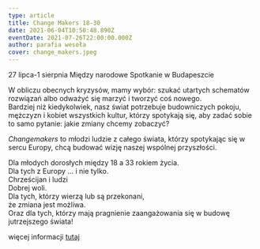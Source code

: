 ```yaml
---
type: article
title: Change Makers 18-30
date: 2021-06-04T10:50:48.890Z
eventDate: 2021-07-26T22:00:00.000Z
author: parafia wesoła
cover: change_makers.jpeg
---
```

<!--StartFragment-->

27 lipca-1 sierpnia Między narodowe Spotkanie w Budapeszcie

W obliczu obecnych kryzysów, mamy wybór: szukać utartych schematów rozwiązań albo odważyć się marzyć i tworzyć coś nowego.\
Bardziej niż kiedykolwiek, nasz świat potrzebuje budowniczych pokoju, mężczyzn i kobiet wszystkich kultur, którzy spotykają się, aby zadać sobie to samo pytanie: jakie zmiany chcemy zobaczyć?

*Changemakers* to młodzi ludzie z całego świata, którzy spotykając się w sercu Europy, chcą budować wizję naszej wspólnej przyszłości.

Dla młodych dorosłych między 18 a 33 rokiem życia.\
Dla tych z Europy … i nie tylko.\
Chrześcijan i ludzi\
Dobrej woli.\
Dla tych, którzy wierzą lub są przekonani,\
że zmiana jest możliwa.\
Oraz dla tych, którzy mają pragnienie zaangażowania się w budowę jutrzejszego świata!

więcej informacji [tutaj](https://welcometoparadise.fr/pl/changemakers/)

<!--EndFragment-->